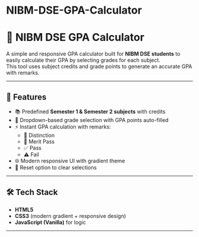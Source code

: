 # NIBM-DSE-GPA-Calculator
# 📘 NIBM DSE GPA Calculator

A simple and responsive GPA calculator built for **NIBM DSE students** to easily calculate their GPA by selecting grades for each subject.  
This tool uses subject credits and grade points to generate an accurate GPA with remarks.

---

## 🚀 Features
- 📚 Predefined **Semester 1 & Semester 2 subjects** with credits  
- 🎯 Dropdown-based grade selection with GPA points auto-filled  
- ⚡ Instant GPA calculation with remarks:
  - 🎉 Distinction
  - 🏅 Merit Pass
  - ✅ Pass
  - ⚠️ Fail
- 🌐 Modern responsive UI with gradient theme  
- 🔄 Reset option to clear selections  

---

## 🛠️ Tech Stack
- **HTML5**  
- **CSS3** (modern gradient + responsive design)  
- **JavaScript (Vanilla)** for logic  

---

